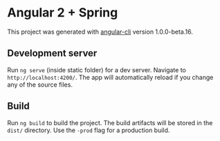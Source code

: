 # Angular 2 + Spring

This project was generated with [angular-cli](https://github.com/angular/angular-cli) version 1.0.0-beta.16.

## Development server
Run `ng serve` (inside static folder) for a dev server. Navigate to `http://localhost:4200/`. The app will automatically reload if you change any of the source files.

## Build

Run `ng build` to build the project. The build artifacts will be stored in the `dist/` directory. Use the `-prod` flag for a production build.